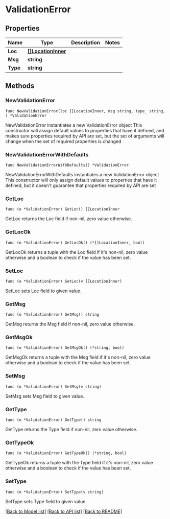 # ValidationError

## Properties

Name | Type | Description | Notes
------------ | ------------- | ------------- | -------------
**Loc** | [**[]LocationInner**](LocationInner.md) |  | 
**Msg** | **string** |  | 
**Type** | **string** |  | 

## Methods

### NewValidationError

`func NewValidationError(loc []LocationInner, msg string, type_ string, ) *ValidationError`

NewValidationError instantiates a new ValidationError object
This constructor will assign default values to properties that have it defined,
and makes sure properties required by API are set, but the set of arguments
will change when the set of required properties is changed

### NewValidationErrorWithDefaults

`func NewValidationErrorWithDefaults() *ValidationError`

NewValidationErrorWithDefaults instantiates a new ValidationError object
This constructor will only assign default values to properties that have it defined,
but it doesn't guarantee that properties required by API are set

### GetLoc

`func (o *ValidationError) GetLoc() []LocationInner`

GetLoc returns the Loc field if non-nil, zero value otherwise.

### GetLocOk

`func (o *ValidationError) GetLocOk() (*[]LocationInner, bool)`

GetLocOk returns a tuple with the Loc field if it's non-nil, zero value otherwise
and a boolean to check if the value has been set.

### SetLoc

`func (o *ValidationError) SetLoc(v []LocationInner)`

SetLoc sets Loc field to given value.


### GetMsg

`func (o *ValidationError) GetMsg() string`

GetMsg returns the Msg field if non-nil, zero value otherwise.

### GetMsgOk

`func (o *ValidationError) GetMsgOk() (*string, bool)`

GetMsgOk returns a tuple with the Msg field if it's non-nil, zero value otherwise
and a boolean to check if the value has been set.

### SetMsg

`func (o *ValidationError) SetMsg(v string)`

SetMsg sets Msg field to given value.


### GetType

`func (o *ValidationError) GetType() string`

GetType returns the Type field if non-nil, zero value otherwise.

### GetTypeOk

`func (o *ValidationError) GetTypeOk() (*string, bool)`

GetTypeOk returns a tuple with the Type field if it's non-nil, zero value otherwise
and a boolean to check if the value has been set.

### SetType

`func (o *ValidationError) SetType(v string)`

SetType sets Type field to given value.



[[Back to Model list]](../README.md#documentation-for-models) [[Back to API list]](../README.md#documentation-for-api-endpoints) [[Back to README]](../README.md)


